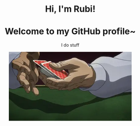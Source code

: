 <h1 align="center">Hi, I'm Rubi!</h1>
<h1 align="center">Welcome to my GitHub profile~</h1>

<p align="center">I do stuff</p>

<p align="center">
  <a><img src="cards.webp" alt="Banner"></a>
</p>
